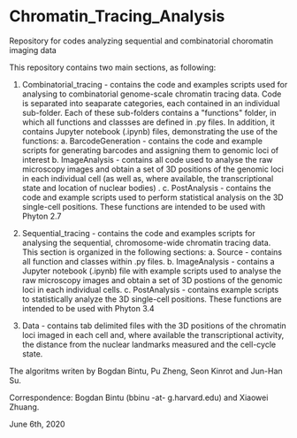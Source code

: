 # Chromatin_Tracing_Analysis

Repository for codes analyzing sequential and combinatorial choromatin imaging data

This repository contains two main sections, as following:

1. Combinatorial_tracing - contains the code and examples scripts used for analysing to combinatorial genome-scale chromatin tracing data. Code is separated into seaparate categories, each contained in an individual sub-folder. Each of these sub-folders contains a "functions" folder, in which all functions and classses are defined in .py files. In addition, it contains Jupyter notebook (.ipynb) files, demonstrating the use of the functions:
   a. BarcodeGeneration - contains the code and example scripts for generating barcodes and assigning them to genomic loci of interest
   b. ImageAnalysis - contains all code used to analyse the raw microscopy images and obtain a set of 3D positions of the genomic loci in each individual cell (as well as, where available, the transcriptional state and location of nuclear bodies) .
   c. PostAnalysis - contains the code and example scripts used to perform statistical analysis on the 3D single-cell positions.
These functions are intended to be used with Phyton 2.7

2. Sequential_tracing - contains the code and examples scripts for analysing the sequential, chromosome-wide chromatin tracing data. This section is organized in the following sections: 
    a. Source - contains all function and classes within .py files. 
    b. ImageAnalysis - contains a Jupyter notebook (.ipynb) file with example scripts used to analyse the raw microscopy images and obtain a set of 3D postions of the genomic loci in each individual cells.
    c. PostAnalysis - contains example scripts to statistically analyze the 3D single-cell positions.
These functions are intended to be used with Phyton 3.4

3. Data - contains tab delimited files with the 3D positions of the chromatin loci imaged in each cell and, where available the transcriptional activity, the distance from the nuclear landmarks measured and the cell-cycle state.


The algoritms writen by Bogdan Bintu, Pu Zheng, Seon Kinrot and Jun-Han Su.

Correspondence: Bogdan Bintu (bbinu -at- g.harvard.edu) and Xiaowei Zhuang.

June 6th, 2020
